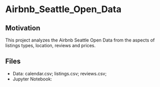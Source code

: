 # Airbnb_Seattle_Open_Data

## Motivation
This project analyzes the Airbnb Seattle Open Data from the aspects of listings types, location, reviews and prices. 

## Files
- Data: 
  calendar.csv; listings.csv; reviews.csv;
- Jupyter Notebook:
  
